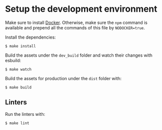 # Setup the development environment

Make sure to install [Docker](https://docs.docker.com/get-docker/).
Otherwise, make sure the `npm` command is available and prepend all the commands of this file by `NODOCKER=true`.

Install the dependencies:

```console
$ make install
```

Build the assets under the `dev_build` folder and watch their changes with esbuild:

```console
$ make watch
```

Build the assets for production under the `dist` folder with:

```console
$ make build
```

## Linters

Run the linters with:

```console
$ make lint
```
